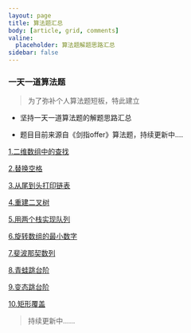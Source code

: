 ```yaml
---
layout: page
title: 算法题汇总
body: [article, grid, comments]
valine:
  placeholder: 算法题解题思路汇总
sidebar: false
---
```


### 一天一道算法题

> 为了弥补个人算法题短板，特此建立

- 坚持一天一道算法题的解题思路汇总 

- 题目目前来源自《剑指offer》算法题，持续更新中....

[1.二维数组中的查找](http://joyohub.com/2020/03/18/coding/coding-1)

[2.替换空格](http://joyohub.com/2020/03/20/coding/coding2/)

[3.从尾到头打印链表](http://joyohub.com/2020/03/21/coding/coding-3/)

[4.重建二叉树](http://joyohub.com/2020/03/22/coding/coding-4/)

[5.用两个栈实现队列](http://joyohub.com/2020/03/23/coding/coding-5/)

[6.旋转数组的最小数字](http://joyohub.com/2020/03/24/coding/coding-6/)

[7.斐波那契数列](http://joyohub.com/2020/03/25/coding/coding-7/)

[8.青蛙跳台阶](http://joyohub.com/2020/03/26/coding/coding-8/)

[9.变态跳台阶](http://joyohub.com/2020/03/27/coding/coding-9/)

[10.矩形覆盖](http://joyohub.com/2020/03/28/coding/coding-10/)

> 持续更新中......


